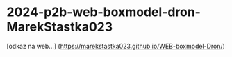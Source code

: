 # 2024-p2b-web-boxmodel-dron-MarekStastka023
[odkaz na web...] (https://marekstastka023.github.io/WEB-boxmodel-Dron/)
